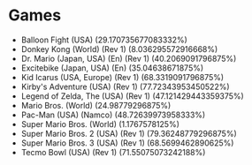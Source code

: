 # Games
- Balloon Fight (USA) (29.170735677083332%)
- Donkey Kong (World) (Rev 1) (8.036295572916668%)
- Dr. Mario (Japan, USA) (En) (Rev 1) (40.2069091796875%)
- Excitebike (Japan, USA) (En) (35.04638671875%)
- Kid Icarus (USA, Europe) (Rev 1) (68.3319091796875%)
- Kirby's Adventure (USA) (Rev 1) (77.72343953450522%)
- Legend of Zelda, The (USA) (Rev 1) (47.121429443359375%)
- Mario Bros. (World) (24.98779296875%)
- Pac-Man (USA) (Namco) (48.72639973958333%)
- Super Mario Bros. (World) (1.1767578125%)
- Super Mario Bros. 2 (USA) (Rev 1) (79.36248779296875%)
- Super Mario Bros. 3 (USA) (Rev 1) (68.5699462890625%)
- Tecmo Bowl (USA) (Rev 1) (71.55075073242188%)
